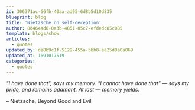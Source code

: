 ```yaml
---
id: 306371ac-66fb-40aa-ad95-6d8b5d10d835
blueprint: blog
title: 'Nietzsche on self-deception'
author: 8d464ad8-0a3b-4851-85c7-efdedc85c085
template: blogs/show
articles:
  - quotes
updated_by: de8b9c1f-5129-455a-bbb8-ea25d9a0a069
updated_at: 1691017519
categories:
  - quotes
---
```

_"I have done that", says my memory. "I cannot have done that" — says my pride, and remains adamant. At last — memory yields._

– Nietzsche, Beyond Good and Evil